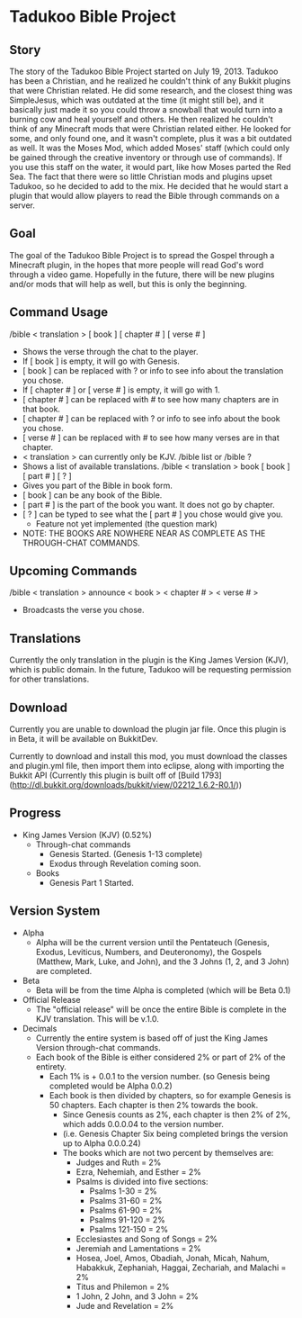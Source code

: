 Tadukoo Bible Project
=====================

Story
-----
The story of the Tadukoo Bible Project started on July 19, 2013. Tadukoo has been a Christian, and he realized he couldn't think of any Bukkit plugins
that were Christian related. He did some research, and the closest thing was SimpleJesus, which was outdated at the time (it might still be), and it
basically just made it so you could throw a snowball that would turn into a burning cow and heal yourself and others. He then realized he couldn't
think of any Minecraft mods that were Christian related either. He looked for some, and only found one, and it wasn't complete, plus it was a bit
outdated as well. It was the Moses Mod, which added Moses' staff (which could only be gained through the creative inventory or through use of
commands). If you use this staff on the water, it would part, like how Moses parted the Red Sea. The fact that there were so little Christian mods
and plugins upset Tadukoo, so he decided to add to the mix. He decided that he would start a plugin that would allow players to read the Bible through
commands on a server.

Goal
----
The goal of the Tadukoo Bible Project is to spread the Gospel through a Minecraft plugin, in the hopes that more people will read God's word through
a video game. Hopefully in the future, there will be new plugins and/or mods that will help as well, but this is only the beginning.

Command Usage
-------------
/bible < translation > [ book ] [ chapter # ] [ verse # ]
   * Shows the verse through the chat to the player.
   * If [ book ] is empty, it will go with Genesis.
   * [ book ] can be replaced with ? or info to see info about the translation you chose.
   * If [ chapter # ] or [ verse # ] is empty, it will go with 1.
   * [ chapter # ] can be replaced with # to see how many chapters are in that book.
   * [ chapter # ] can be replaced with ? or info to see info about the book you chose.
   * [ verse # ] can be replaced with # to see how many verses are in that chapter.
   * < translation > can currently only be KJV.
/bible list or /bible ?
   * Shows a list of available translations.
/bible < translation > book [ book ] [ part # ] [ ? ]
   * Gives you part of the Bible in book form.
   * [ book ] can be any book of the Bible.
   * [ part # ] is the part of the book you want. It does not go by chapter.
   * [ ? ] can be typed to see what the [ part # ] you chose would give you.
      * Feature not yet implemented (the question mark)
   * NOTE: THE BOOKS ARE NOWHERE NEAR AS COMPLETE AS THE THROUGH-CHAT COMMANDS.

Upcoming Commands
-----------------
/bible < translation > announce < book > < chapter # > < verse # >
   * Broadcasts the verse you chose.

Translations
------------
Currently the only translation in the plugin is the King James Version (KJV), which is public domain. In the future, Tadukoo will be requesting permission
for other translations.

Download
--------
Currently you are unable to download the plugin jar file. Once this plugin is in Beta, it will be available on BukkitDev.

Currently to download and install this mod, you must download the classes and plugin.yml file, then import them into eclipse, along with importing the
Bukkit API (Currently this plugin is built off of [Build 1793] (http://dl.bukkit.org/downloads/bukkit/view/02212_1.6.2-R0.1/))

Progress
--------
* King James Version (KJV) (0.52%)
    * Through-chat commands
       * Genesis Started. (Genesis 1-13 complete)
	   * Exodus through Revelation coming soon.
	* Books
	   * Genesis Part 1 Started.

Version System
--------------
* Alpha
   * Alpha will be the current version until the Pentateuch (Genesis, Exodus, Leviticus, Numbers, and Deuteronomy), the Gospels (Matthew, Mark, Luke, and John),
   and the 3 Johns (1, 2, and 3 John) are completed.
* Beta
   * Beta will be from the time Alpha is completed (which will be Beta 0.1)
* Official Release
   * The "official release" will be once the entire Bible is complete in the KJV translation. This will be v.1.0.
* Decimals
   * Currently the entire system is based off of just the King James Version through-chat commands.
   * Each book of the Bible is either considered 2% or part of 2% of the entirety.
      * Each 1% is + 0.0.1 to the version number. (so Genesis being completed would be Alpha 0.0.2)
	  * Each book is then divided by chapters, so for example Genesis is 50 chapters. Each chapter is then 2% towards the book.
	     * Since Genesis counts as 2%, each chapter is then 2% of 2%, which adds 0.0.0.04 to the version number.
		 * (i.e. Genesis Chapter Six being completed brings the version up to Alpha 0.0.0.24)
		 * The books which are not two percent by themselves are:
		    * Judges and Ruth = 2%
			* Ezra, Nehemiah, and Esther = 2%
			* Psalms is divided into five sections:
			   * Psalms 1-30 = 2%
			   * Psalms 31-60 = 2%
			   * Psalms 61-90 = 2%
			   * Psalms 91-120 = 2%
			   * Psalms 121-150 = 2%
			* Ecclesiastes and Song of Songs = 2%
			* Jeremiah and Lamentations = 2%
			* Hosea, Joel, Amos, Obadiah, Jonah, Micah, Nahum, Habakkuk, Zephaniah, Haggai, Zechariah, and Malachi = 2%
			* Titus and Philemon = 2%
			* 1 John, 2 John, and 3 John = 2%
			* Jude and Revelation = 2%
